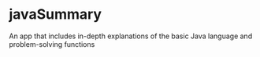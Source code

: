# javaSummary
An app that includes in-depth explanations of the basic Java language and problem-solving functions
